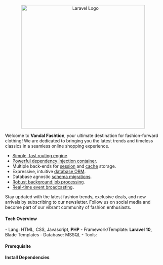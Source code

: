 <p align="center"><a href="https://laravel.com" target="_blank"><img src="https://raw.githubusercontent.com/laravel/art/master/logo-lockup/5%20SVG/2%20CMYK/1%20Full%20Color/laravel-logolockup-cmyk-red.svg" width="400" alt="Laravel Logo"></a></p>

Welcome to <b>Vandal Fashtion</b>, your ultimate destination for fashion-forward clothing! We are dedicated to bringing you the latest trends and timeless classics in a seamless online shopping experience.

- [Simple, fast routing engine](https://laravel.com/docs/routing).
- [Powerful dependency injection container](https://laravel.com/docs/container).
- Multiple back-ends for [session](https://laravel.com/docs/session) and [cache](https://laravel.com/docs/cache) storage.
- Expressive, intuitive [database ORM](https://laravel.com/docs/eloquent).
- Database agnostic [schema migrations](https://laravel.com/docs/migrations).
- [Robust background job processing](https://laravel.com/docs/queues).
- [Real-time event broadcasting](https://laravel.com/docs/broadcasting).

Stay updated with the latest fashion trends, exclusive deals, and new arrivals by subscribing to our newsletter. Follow us on social media and become part of our vibrant community of fashion enthusiasts.

<h4>Tech Overview</h4>
- Lang: HTML, CSS, Javascript, <b>PHP</b>
- Framework/Template: <b>Laravel 10</b>, Blade Templates
- Database: MSSQL
- Tools: 

<h4>Prerequisite</h4>



<h4>Install Dependencies</h4>




